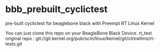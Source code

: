 # bbb_prebuilt_cyclictest
pre-built cyclictest for beaglebone black with Preempt RT Linux Kernel

You can just clone this repo on your BeagleBone Black Device.
rt_test original repo : git://git.kernel.org/pub/scm/linux/kernel/git/clrkwllms/rt-tests.git

